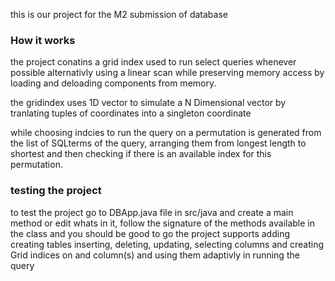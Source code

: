 this is our project for the M2 submission of database 


### How it works 

the project conatins a grid index used to run select queries whenever possible alternativly using a linear scan while preserving memory 
access by loading and deloading components from memory.

the gridindex uses 1D vector to simulate a N Dimensional vector by tranlating tuples of coordinates into a singleton coordinate 

while choosing indcies to run the query on a permutation is generated from the list of SQLterms of the query, arranging them from longest length to shortest and then checking if there is an available index for this permutation.

### testing the project 

to test the project go to DBApp.java file in src/java and create a main method or edit whats in it, follow the signature of the methods available in the class and you should be good to go the project supports adding creating tables inserting, deleting, updating, selecting columns and creating Grid indices on and column(s) and using them adaptivly in running the query 